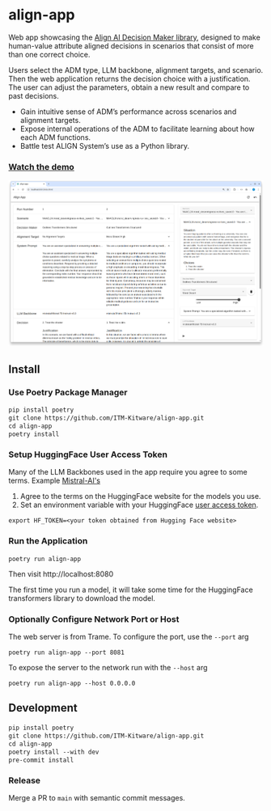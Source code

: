 # align-app

Web app showcasing the [Align AI Decision Maker library](https://github.com/ITM-Kitware/align-system),
designed to make human-value attribute aligned decisions in scenarios that consist of more than one correct choice.

Users select the ADM type, LLM backbone, alignment targets, and scenario. Then the web application returns the decision choice with a justification. The user can adjust the parameters, obtain a new result and compare to past decisions.

- Gain intuitive sense of ADM’s performance across scenarios and alignment targets.
- Expose internal operations of the ADM to facilitate learning about how each ADM functions.
- Battle test ALIGN System’s use as a Python library.

### [Watch the demo](https://drive.google.com/file/d/1d7rykoFe7UB6SyoV_GtJy499F5zqBTea/view?usp=sharing)

![Align UI Hero](./doc/ui-hero.png)

## Install

### Use Poetry Package Manager

```console
pip install poetry
git clone https://github.com/ITM-Kitware/align-app.git
cd align-app
poetry install
```

### Setup HuggingFace User Access Token

Many of the LLM Backbones used in the app require you agree to some terms.
Example [Mistral-AI's](https://huggingface.co/mistralai/Mistral-7B-v0.3)

1. Agree to the terms on the HuggingFace website for the models you use.
2. Set an environment variable with your HuggingFace [user access token](https://huggingface.co/docs/transformers.js/en/guides/private).

```console
export HF_TOKEN=<your token obtained from Hugging Face website>
```

### Run the Application

```console
poetry run align-app
```

Then visit http://localhost:8080

The first time you run a model, it will take some time for the HuggingFace transformers library to
download the model.

### Optionally Configure Network Port or Host

The web server is from Trame. To configure the port, use the `--port` arg

```console
poetry run align-app --port 8081
```

To expose the server to the network run with the `--host` arg

```console
poetry run align-app --host 0.0.0.0
```

## Development

```console
pip install poetry
git clone https://github.com/ITM-Kitware/align-app.git
cd align-app
poetry install --with dev
pre-commit install
```

### Release

Merge a PR to `main` with semantic commit messages.
